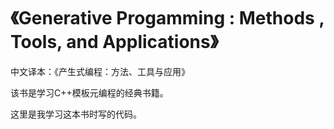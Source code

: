 # 《Generative Progamming : Methods , Tools, and Applications》
中文译本：《产生式编程：方法、工具与应用》


该书是学习C++模板元编程的经典书籍。

这里是我学习这本书时写的代码。
